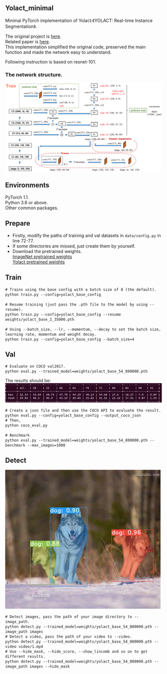## Yolact_minimal
Minimal PyTorch implementation of Yolact:《YOLACT: Real-time Instance Segmentation》.

The original project is [here](https://github.com/dbolya/yolact).  
Related paper is [here](https://arxiv.org/abs/1904.02689).  
This implementation simplified the original code, preserved the main function and made the network easy to understand.   

Following instruction is based on resnet-101.  
### The network structure.  
![Example 0](data/network.png)

## Environments
PyTorch 1.1.  
Python 3.6 or above.    
Other common packages.   

## Prepare
- Firstly, modify the paths of training and val datasets in `data/config.py` in line 72-77.  
- If some directories are missed, just create them by yourself.   
- Download the pretrained weights.  
[ImageNet pretrained weights](https://drive.google.com/file/d/1tvqFPd4bJtakOlmn-uIA492g2qurRChj/view?usp=sharing)   
[Yolact pretrained weights](https://drive.google.com/file/d/1UYy3dMapbH1BnmtZU4WH1zbYgOzzHHf_/view?usp=sharing)    


## Train
```Shell
# Trains using the base config with a batch size of 8 (the default).
python train.py --config=yolact_base_config

# Resume training (just pass the .pth file to the model by using --resume).
python train.py --config=yolact_base_config --resume weights/yolact_base_2_35000.pth

# Using --batch_size, --lr, --momentum, --decay to set the batch size, learning rate, momentum and weight decay.
python train.py --config=yolact_base_config --batch_size=4
```

## Val
```Shell
# Evaluate on COCO val2017.
python eval.py --trained_model=weights/yolact_base_54_800000.pth
```
The results should be:
![Example 1](data/mAP.png)

```Shell
# Create a json file and then use the COCO API to evaluate the result.
python eval.py --config=yolact_base_config --output_coco_json
# Then,
python coco_eval.py

# Benchmark
python eval.py --trained_model=weights/yolact_base_54_800000.pth --benchmark --max_images=1000
```
## Detect
![Example 2](data/2.jpg)
```Shell
# Detect images, pass the path of your image directory to --image_path.
python detect.py --trained_model=weights/yolact_base_54_800000.pth --image_path images
# Detect a video, pass the path of your video to --video.
python detect.py --trained_model=weights/yolact_base_54_800000.pth --video video/1.mp4
# Use --hide_mask, --hide_score, --show_lincomb and so on to get different results.
python detect.py --trained_model=weights/yolact_base_54_800000.pth --image_path images --hide_mask
```
